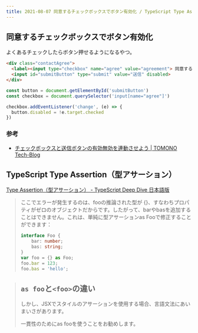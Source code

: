 ```yaml
---
title: 2021-08-07 同意するチェックボックスでボタン有効化 / TypeScript Type Assertion（型アサーション）
---
```



## 同意するチェックボックスでボタン有効化

よくあるチェックしたらボタン押せるようになるやつ。

```html
<div class="contactAgree">
  <label><input type="checkbox" name="agree" value="agreement"> 同意する</label>
  <input id="submitButton" type="submit" value="送信" disabled>
</div>
```

```js
const button = document.getElementById('submitButton')
const checkbox = document.querySelector('input[name="agree"]')

checkbox.addEventListener('change', (e) => {
  button.disabled = !e.target.checked
})
```

### 参考

- [チェックボックスと送信ボタンの有効無効を連動させよう \| TOMONO Tech-Blog](https://tech-blog.tomono.jp/archives/1321)

## TypeScript Type Assertion（型アサーション）

[Type Assertion（型アサーション） - TypeScript Deep Dive 日本語版](https://typescript-jp.gitbook.io/deep-dive/type-system/type-assertion)

> ここでエラーが発生するのは、fooの推論された型が {}、すなわちプロパティがゼロのオブジェクトだからです。したがって、barやbasを追加することはできません。これは、単純に型アサーションas Fooで修正することができます：
>
> ```typescript
> interface Foo {
>     bar: number;
>     bas: string;
> }
> var foo = {} as Foo;
> foo.bar = 123;
> foo.bas = 'hello';
> ```


> ## `as foo`と`<foo>`の違い
>
> しかし、JSXで<foo>スタイルのアサーションを使用する場合、言語文法にあいまいさがあります。
>
> 一貫性のためにas fooを使うことをお勧めします。
